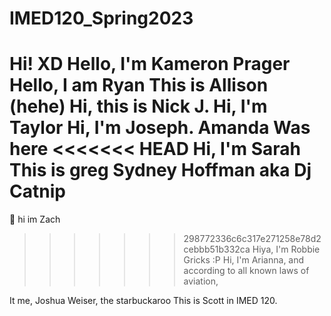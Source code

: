 # IMED120_Spring2023
Hi! XD
Hello, I'm Kameron Prager
Hello, I am Ryan
This is Allison (hehe)
Hi, this is Nick J.
Hi, I'm Taylor
Hi, I'm Joseph. 
Amanda Was here
<<<<<<< HEAD
Hi, I'm Sarah
This is greg
Sydney Hoffman aka Dj Catnip
=======
🤭 hi im Zach
>>>>>>> 298772336c6c317e271258e78d2cebbb51b332ca
Hiya, I'm Robbie Gricks :P
Hi, I'm Arianna, and according to all known laws
of aviation,



It me, Joshua Weiser, the starbuckaroo
This is Scott in IMED 120.